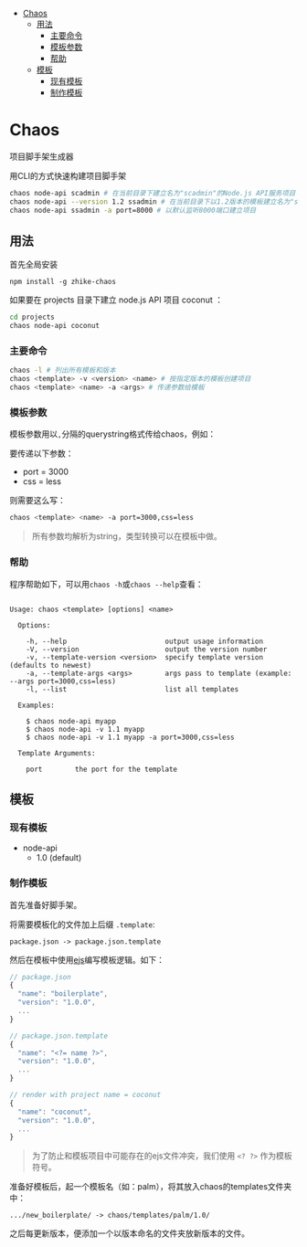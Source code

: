 <!-- MarkdownTOC -->

- [Chaos](#chaos)
  - [用法](#用法)
    - [主要命令](#主要命令)
    - [模板参数](#模板参数)
    - [帮助](#帮助)
  - [模板](#模板)
    - [现有模板](#现有模板)
    - [制作模板](#制作模板)

<!-- /MarkdownTOC -->


# Chaos

项目脚手架生成器

用CLI的方式快速构建项目脚手架

```bash
chaos node-api scadmin # 在当前目录下建立名为"scadmin"的Node.js API服务项目
chaos node-api --version 1.2 ssadmin # 在当前目录下以1.2版本的模板建立名为"ssadmin"的项目
chaos node-api ssadmin -a port=8000 # 以默认监听8000端口建立项目
```

## 用法

首先全局安装

```
npm install -g zhike-chaos
```

如果要在 projects 目录下建立 node.js API 项目 coconut ：

```bash
cd projects
chaos node-api coconut
```

### 主要命令

```bash
chaos -l # 列出所有模板和版本
chaos <template> -v <version> <name> # 按指定版本的模板创建项目
chaos <template> <name> -a <args> # 传递参数给模板
```

### 模板参数

模板参数用以`,`分隔的querystring格式传给chaos，例如：

要传递以下参数：

- port = 3000
- css = less

则需要这么写：

```bash
chaos <template> <name> -a port=3000,css=less
```

> 所有参数均解析为string，类型转换可以在模板中做。

### 帮助

程序帮助如下，可以用`chaos -h`或`chaos --help`查看：

```

Usage: chaos <template> [options] <name>

  Options:

    -h, --help                        output usage information
    -V, --version                     output the version number
    -v, --template-version <version>  specify template version (defaults to newest)
    -a, --template-args <args>        args pass to template (example: --args port=3000,css=less)
    -l, --list                        list all templates

  Examples:

    $ chaos node-api myapp
    $ chaos node-api -v 1.1 myapp
    $ chaos node-api -v 1.1 myapp -a port=3000,css=less

  Template Arguments:

    port        the port for the template

```

## 模板

### 现有模板

- node-api
  - 1.0 (default)

### 制作模板

首先准备好脚手架。

将需要模板化的文件加上后缀 `.template`:

```
package.json -> package.json.template
```

然后在模板中使用[ejs](https://github.com/mde/ejs)编写模板逻辑。如下：

```js
// package.json
{
  "name": "boilerplate",
  "version": "1.0.0",
  ...
}

// package.json.template
{
  "name": "<?= name ?>",
  "version": "1.0.0",
  ...
}

// render with project name = coconut
{
  "name": "coconut",
  "version": "1.0.0",
  ...
}
```

> 为了防止和模板项目中可能存在的ejs文件冲突，我们使用 `<? ?>` 作为模板符号。

准备好模板后，起一个模板名（如：palm），将其放入chaos的templates文件夹中：

```
.../new_boilerplate/ -> chaos/templates/palm/1.0/
```

之后每更新版本，便添加一个以版本命名的文件夹放新版本的文件。
